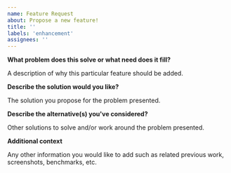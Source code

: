 ```yaml
---
name: Feature Request
about: Propose a new feature!
title: ''
labels: 'enhancement'
assignees: ''
---
```


**What problem does this solve or what need does it fill?**

A description of why this particular feature should be added.

**Describe the solution would you like?**

The solution you propose for the problem presented.

**Describe the alternative(s) you've considered?**

Other solutions to solve and/or work around the problem presented.

**Additional context**

Any other information you would like to add such as related previous work,
screenshots, benchmarks, etc.
